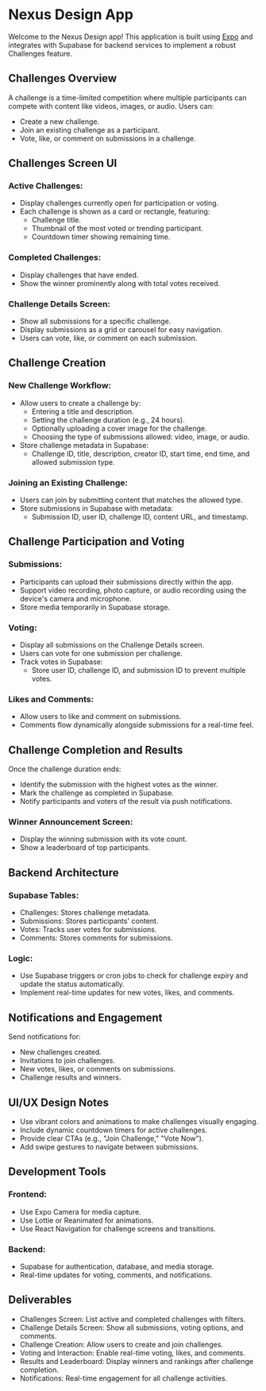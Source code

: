 # Nexus Design App

Welcome to the Nexus Design app! This application is built using [Expo](https://expo.dev) and integrates with Supabase for backend services to implement a robust Challenges feature.

## Challenges Overview

A challenge is a time-limited competition where multiple participants can compete with content like videos, images, or audio. Users can:
- Create a new challenge.
- Join an existing challenge as a participant.
- Vote, like, or comment on submissions in a challenge.

## Challenges Screen UI

### Active Challenges:
- Display challenges currently open for participation or voting.
- Each challenge is shown as a card or rectangle, featuring:
  - Challenge title.
  - Thumbnail of the most voted or trending participant.
  - Countdown timer showing remaining time.

### Completed Challenges:
- Display challenges that have ended.
- Show the winner prominently along with total votes received.

### Challenge Details Screen:
- Show all submissions for a specific challenge.
- Display submissions as a grid or carousel for easy navigation.
- Users can vote, like, or comment on each submission.

## Challenge Creation

### New Challenge Workflow:
- Allow users to create a challenge by:
  - Entering a title and description.
  - Setting the challenge duration (e.g., 24 hours).
  - Optionally uploading a cover image for the challenge.
  - Choosing the type of submissions allowed: video, image, or audio.
- Store challenge metadata in Supabase:
  - Challenge ID, title, description, creator ID, start time, end time, and allowed submission type.

### Joining an Existing Challenge:
- Users can join by submitting content that matches the allowed type.
- Store submissions in Supabase with metadata:
  - Submission ID, user ID, challenge ID, content URL, and timestamp.

## Challenge Participation and Voting

### Submissions:
- Participants can upload their submissions directly within the app.
- Support video recording, photo capture, or audio recording using the device's camera and microphone.
- Store media temporarily in Supabase storage.

### Voting:
- Display all submissions on the Challenge Details screen.
- Users can vote for one submission per challenge.
- Track votes in Supabase:
  - Store user ID, challenge ID, and submission ID to prevent multiple votes.

### Likes and Comments:
- Allow users to like and comment on submissions.
- Comments flow dynamically alongside submissions for a real-time feel.

## Challenge Completion and Results

Once the challenge duration ends:
- Identify the submission with the highest votes as the winner.
- Mark the challenge as completed in Supabase.
- Notify participants and voters of the result via push notifications.

### Winner Announcement Screen:
- Display the winning submission with its vote count.
- Show a leaderboard of top participants.

## Backend Architecture

### Supabase Tables:
- Challenges: Stores challenge metadata.
- Submissions: Stores participants' content.
- Votes: Tracks user votes for submissions.
- Comments: Stores comments for submissions.

### Logic:
- Use Supabase triggers or cron jobs to check for challenge expiry and update the status automatically.
- Implement real-time updates for new votes, likes, and comments.

## Notifications and Engagement

Send notifications for:
- New challenges created.
- Invitations to join challenges.
- New votes, likes, or comments on submissions.
- Challenge results and winners.

## UI/UX Design Notes

- Use vibrant colors and animations to make challenges visually engaging.
- Include dynamic countdown timers for active challenges.
- Provide clear CTAs (e.g., "Join Challenge," "Vote Now").
- Add swipe gestures to navigate between submissions.

## Development Tools

### Frontend:
- Use Expo Camera for media capture.
- Use Lottie or Reanimated for animations.
- Use React Navigation for challenge screens and transitions.

### Backend:
- Supabase for authentication, database, and media storage.
- Real-time updates for voting, comments, and notifications.

## Deliverables
- Challenges Screen: List active and completed challenges with filters.
- Challenge Details Screen: Show all submissions, voting options, and comments.
- Challenge Creation: Allow users to create and join challenges.
- Voting and Interaction: Enable real-time voting, likes, and comments.
- Results and Leaderboard: Display winners and rankings after challenge completion.
- Notifications: Real-time engagement for all challenge activities.
